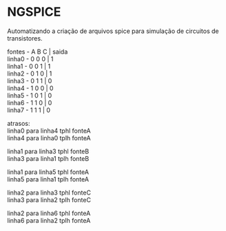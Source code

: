 # NGSPICE
Automatizando a criação de arquivos spice para simulação de circuitos de transistores.  

fontes - A B C | saida  
linha0 - 0 0 0 | 1  
linha1 - 0 0 1 | 1  
linha2 - 0 1 0 | 1  
linha3 - 0 1 1 | 0  
linha4 - 1 0 0 | 0  
linha5 - 1 0 1 | 0  
linha6 - 1 1 0 | 0  
linha7 - 1 1 1 | 0  

atrasos:  
linha0 para linha4 tphl fonteA  
linha4 para linha0 tplh fonteA  
  
linha1 para linha3 tphl fonteB  
linha3 para linha1 tplh fonteB  
  
linha1 para linha5 tphl fonteA  
linha5 para linha1 tplh fonteA  
  
linha2 para linha3 tphl fonteC  
linha3 para linha2 tplh fonteC  
  
linha2 para linha6 tphl fonteA  
linha6 para linha2 tplh fonteA  
  
